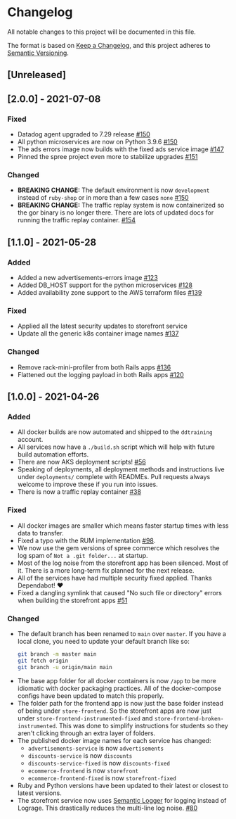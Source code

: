 # Changelog

All notable changes to this project will be documented in this file.

The format is based on [Keep a Changelog](https://keepachangelog.com/en/1.0.0/),
and this project adheres to [Semantic Versioning](https://semver.org/spec/v2.0.0.html).

## [Unreleased]

## [2.0.0] - 2021-07-08

### Fixed

- Datadog agent upgraded to 7.29 release [#150](https://github.com/DataDog/ecommerce-workshop/pull/150)
- All python microservices are now on Python 3.9.6 [#150](https://github.com/DataDog/ecommerce-workshop/pull/150)
- The ads errors image now builds with the fixed ads service image [#147](https://github.com/DataDog/ecommerce-workshop/pull/147)
- Pinned the spree project even more to stabilize upgrades [#151](https://github.com/DataDog/ecommerce-workshop/pull/151)

### Changed

- **BREAKING CHANGE:** The default environment is now `development` instead of `ruby-shop` or in more than a few cases `none` [#150](https://github.com/DataDog/ecommerce-workshop/pull/150)
- **BREAKING CHANGE:** The traffic replay system is now containerized so the gor binary is no longer there. There are lots of updated docs for running the traffic replay container. [#154](https://github.com/DataDog/ecommerce-workshop/pull/154)

## [1.1.0] - 2021-05-28

### Added

- Added a new advertisements-errors image [#123](https://github.com/DataDog/ecommerce-workshop/pull/123)
- Added DB_HOST support for the python microservices [#128](https://github.com/DataDog/ecommerce-workshop/pull/128)
- Added availability zone support to the AWS terraform files [#139](https://github.com/DataDog/ecommerce-workshop/pull/139)

### Fixed

- Applied all the latest security updates to storefront service
- Update all the generic k8s container image names [#137](https://github.com/DataDog/ecommerce-workshop/pull/137)

### Changed

- Remove rack-mini-profiler from both Rails apps [#136](https://github.com/DataDog/ecommerce-workshop/pull/136)
- Flattened out the logging payload in both Rails apps [#120](https://github.com/DataDog/ecommerce-workshop/pull/120)

## [1.0.0] - 2021-04-26

### Added

- All docker builds are now automated and shipped to the `ddtraining` account.
- All services now have a `./build.sh` script which will help with future
  build automation efforts.
- There are now AKS deployment scripts! [#56](https://github.com/DataDog/ecommerce-workshop/pull/56)
- Speaking of deployments, all deployment methods and instructions live under
  `deployments/` complete with READMEs. Pull requests always welcome to improve
  these if you run into issues.
- There is now a traffic replay container [#38](https://github.com/DataDog/ecommerce-workshop/pull/38)

### Fixed

- All docker images are smaller which means faster startup times with less data
  to transfer.
- Fixed a typo with the RUM implementation [#98](https://github.com/DataDog/ecommerce-workshop/pull/98).
- We now use the gem versions of spree commerce which resolves the log spam of
  `Not a .git folder...` at startup.
- Most of the log noise from the storefront app has been silenced. Most of it.
  There is a more long-term fix planned for the next release.
- All of the services have had multiple security fixed applied. Thanks
  Dependabot! :heart:
- Fixed a dangling symlink that caused "No such file or directory" errors when
  building the storefront apps [#51](https://github.com/DataDog/ecommerce-workshop/pull/51)

### Changed

- The default branch has been renamed to `main` over `master`. If you have a
  local clone, you need to update your default branch like so:
  ```bash
  git branch -m master main
  git fetch origin
  git branch -u origin/main main
  ```
- The base app folder for all docker containers is now `/app` to be more
  idiomatic with docker packaging practices. All of the docker-compose configs
  have been updated to match this properly.
- The folder path for the frontend app is now just the base folder instead of
  being under `store-frontend`. So the storefront apps are now just under
  `store-frontend-instrumented-fixed` and `store-frontend-broken-instrumented`.
  This was done to simplify instructions for students so they aren't clicking
  through an extra layer of folders.
- The published docker image names for each service has changed:
  - `advertisements-service` is now `advertisements`
  - `discounts-service` is now `discounts`
  - `discounts-service-fixed` is now `discounts-fixed`
  - `ecommerce-frontend` is now `storefront`
  - `ecommerce-frontend-fixed` is now `storefront-fixed`
- Ruby and Python versions have been updated to their latest or closest to
  latest versions.
- The storefront service now uses [Semantic Logger](https://github.com/rocketjob/semantic_logger)
  for logging instead of Lograge. This drastically reduces the multi-line log
  noise. [#80](https://github.com/DataDog/ecommerce-workshop/pull/80)
